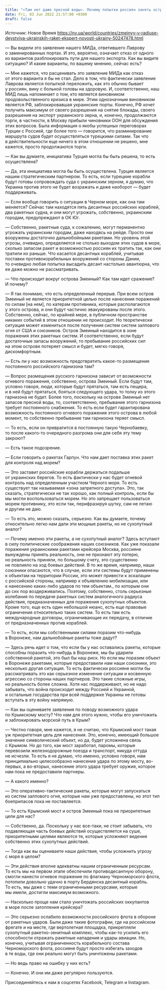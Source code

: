 ```yaml
---
title: "«Там нет даже пресной воды». Почему попытки россиян занять остров Змеиный обречены на провал — интервью с экспертом"
date: Fri, 03 Jun 2022 21:57:00 +0300
draft: false
---
```

Источник: Новое Время https://nv.ua/world/countries/zmeinyy-v-radiuse-deystviya-ukrainskih-raket-ekspert-novosti-ukrainy-50247478.html


— Вы видели это заявление нашего МИДа, ответившего Лаврову о заминированных портах. И это, вероятно, означает отказ от одного из вариантов разблокировать пути для нашего экспорта. Как вы видите ситуацию? И какие варианты, по вашему мнению, сейчас есть?

— Мне кажется, что расценивать это заявление МИДа как отказ от этого варианта я бы не стал. Дело в том, что фактически заявление Лаврова является попыткой переложить, как это обычно бывает у россиян, вину с больной головы на здоровую. И, соответственно, наш МИД лишь напоминает о том, кто является виновником продовольственного кризиса в мире. Этим однозначным виновником является РФ, заблокировавшая украинские порты. Конечно, РФ хочет получить максимум от своего разрешения на снятие блокады, своего разрешения на экспорт украинского зерна, и, конечно, продолжаются торги, в частности, в Москву прибыли чиновники ООН для обсуждения этих вопросов. Была информация о якобы успешных переговорах Турции с Россией, где более того — говорится, что разминирование маршрута судов будет осуществляться турецкими силами. Так что в действительности еще ничего в этом отношении не решено, мне кажется, просто продолжаются торги.

— Как вы думаете, инициатива Турция могла бы быть решена, то есть осуществлена?

— Да, эта инициатива могла бы быть осуществлена. Турция является нашим стратегическим партнером. То есть, если турецкие корабли будут готовы сопровождать суда с украинским зерном, я думаю, что Украина против этого не будет возражать и даже наоборот — будет поддерживать.

— Если вообще говорить о ситуации в Черном море, как она там меняется? Сейчас там находятся пять десантных российских кораблей, два ракетных судна, и они могут угрожать, собственно, украинским городам, предупреждают в ОК Юг.

— Собственно, ракетные суда, к сожалению, могут перманентно угрожать украинским городам, даже находясь на рейде. Просто они вооружены достаточно дальнобойными ракетами. Но уровень этой угрозы, очевидно, определяется не столько выходом этих судов в море, сколько запасом ракет и возможностью россиян их тратить так, как они тратили их раньше. Что касается десантных кораблей, учитывая поставки противокорабельных вооружений со стороны Дании, то очевидно любая попытка высадить десант настолько авантюрна, что ее даже можно не рассматривать.

— Что происходит вокруг острова Змеиный? Как там идет сражение? И почему?

— Я так понимаю, что есть определенный перерыв. При всем остров Змеиный не является приоритетной целью после нанесения поражений по силам [на нем], по катерам противника, которые располагаются у этого острова, и они будут частично эвакуированы после этого. Собственно, сейчас, по крайней мере, в публичном пространстве никаких событий в этом отношении не происходит. Но теоретически ситуация может измениться после получения систем систем залпового огня от США и союзников. Остров Змеиный находится в зоне поражения этих ракетных систем. И соответственно, если будут достаточные запасы вооружений, то пребывание российских сил на этом острове потеряет смысл и будет, мягко говоря, дискомфортным.

— Есть ли у нас возможность предотвратить какое-то размещение постоянного российского гарнизона там?

— Вопрос размещения русского гарнизона зависит от возможности огневого поражения, собственно, острова Змеиный. Если будут там, условно говоря, люди, которые будут прятаться, там есть пещера, и в ней будут прятаться, бояться следующего удара, то толку из этого гарнизона не будет. Более того, поскольку на острове Змеиный нет запасов пресной воды, то, соответственно, пребывание этого гарнизона требует постоянного снабжения. То есть если будет гарантирована возможность постоянного огневого поражения этого острова в любой момент, то собственно пребывание там гарнизона теряет смысл.

— То есть, если он превратится в постоянную такую Чернобаевку, то после какого-то очередного разгрома они для себя эту тему закроют?

— Есть такое подозрение.

— Если говорить о ракетах Гарпун. Что нам дает поставка этих ракет для контроля над морем?

— Это заставит российские корабли держаться подальше от украинских берегов. То есть фактически у нас будет огневой контроль над определенным участком Черного моря. То есть существует так называемая «зона запретного доступа». Это, так сказать, стратегически не так хорошо, как полный контроль, если бы мы могли воспользоваться морем. Но это запрещает пользоваться морем противнику, это если так, перифразируя шутку, сам не летаю и другим не даю.

— То есть это, можно сказать, серьезно. Как вы думаете, почему относительно легко нам дали эти мощные ракеты, но не сухопутный аналог?

— Почему именно эти ракеты, а не сухопутный аналог? Здесь вступают в силу политические соображения наших союзников. Как уже показали поражения украинскими ракетами крейсера Москва, россияне вынуждены принять реальность, они не признают эту потерю, но реальность приняли, по большому счету, это существенно не повлияло на ход боевых действий. В то же время, например, наши союзники опасаются, что в случае, если эти системы будут применены к объектам на территории России, это может привести к эскалации с российской стороны, например к объявлению мобилизации, или к нанесению каких-либо ударов по тем объектам., по которым они до сих пор воздерживались. Поэтому, собственно, столь серьезные колебания по передаче ракетных систем аналогичного радиуса действия, предназначенных для поражения сухопутных объектов. Кроме того, еще есть один небольшой нюанс, есть еще правовые ограничения относительно таких систем. То есть там есть международные договоры, ограничивающие их передачу, в отличие от предназначенных против кораблей.

— То есть, если мы собственными силами поразим что-нибудь в Воронеже, нам дальнобойные ракеты тоже дадут?

— Здесь речь идет о том, что если бы у нас оставались ракеты, которые способны поразить что-нибудь в Воронеже, мы бы ударили собственной ракетой, это был бы наш риск. Но если мы поразим объект в Воронеже ракетами, которые предоставили нам наши союзники, это несколько другая ситуация. То есть фактически россияне могли бы рассматривать это как серьезное изменение ситуации и косвенную агрессию со стороны наших партнеров. Это такие сложные игры, но реальность более сложна. Хотя нас поддерживают, но не надо забывать, что война происходит между Россией и Украиной, и остальные государства при всей поддержке Украины не готовы вступать в эту войну напрямую.

— Как вы оцениваете заявления по поводу возможного удара по Крымскому мосту? Что нам для этого нужно, чтобы его уничтожить и заблокировать морской путь в Крым?

— Честно говоря, мне кажется, я не считаю, что Крымский мост такая уж приоритетная цель для нанесения. Это, конечно, имеющий большое значение символический объект, но да, будет усложнена связь с Крымом. Но до того, как мост заработал, паромы, которые перевозили железнодорожные поезда и транспорт, никуда оттуда не исчезли. То есть я не думаю, что именно, условно говоря, нам принципиально целесообразно нанесение удара по этому мосту, во-первых, а во-вторых, нанесение этого удара требует оружия, которое нам пока не предоставили партнеры.

— А какого именно?

— Это оперативно-тактические ракеты, которые могут запускаться из систем залпового огня, которые нам уже предоставлены, но этот тип боеприпасов пока не поставляется.

— То есть Крымский мост и остров Змеиный пока не приоритетные цели для нас?

— Собственно, да. Поскольку у нас все-таки, не стоит забывать, что подавляющая часть боевых действий осуществляется на суше, приоритетными целями являются те, которые усложняют ведение собственно этих сухопутных действий.

— Тогда как вы оцениваете наши действия, чтобы усложнить угрозу с моря в целом?

— Эти действия вполне адекватны нашим ограниченным ресурсам. То есть мы на первом этапе обеспечили противодесантную оборону, смогли нанести огневое поражение по флагману Черноморского флота, потопили довольно удачно в порту Бердянска десантный корабль. То есть, мы даже с теми ограниченными ресурсами, которые мы имели, достигли максимум возможного.

— Насколько проще нам стало уничтожать российских оккупантов в море после затопления крейсера?

— Это серьезно ослабило возможности российского флота в обороне от ракетных ударов. Были даже такие фотографии, где на российском фрегате и на месте, где вертолетная площадка, прикрепляли сухопутный ракетно-зенитный комплекс, чтобы как-то усилить его способности отражать ракетные нападения и удары авиации. Но, конечно, учитывая ограниченность корабельного состава Черноморского флота, россияне будут просто избегать заходов в те воды, где они реально могут быть уничтожены ракетами.

— Но ведь право на ошибку у них есть?

— Конечно. И они им даже регулярно пользуются.

Присоединяйтесь к нам в соцсетях Facebook, Telegram и Instagram.
